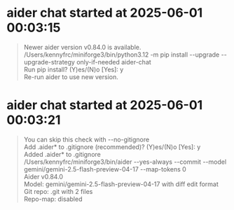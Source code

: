 
# aider chat started at 2025-06-01 00:03:15

> Newer aider version v0.84.0 is available.  
> /Users/kennyfrc/miniforge3/bin/python3.12 -m pip install --upgrade --upgrade-strategy only-if-needed aider-chat  
> Run pip install? (Y)es/(N)o [Yes]: y  
> Re-run aider to use new version.  

# aider chat started at 2025-06-01 00:03:21

> You can skip this check with --no-gitignore  
> Add .aider* to .gitignore (recommended)? (Y)es/(N)o [Yes]: y  
> Added .aider* to .gitignore  
> /Users/kennyfrc/miniforge3/bin/aider --yes-always --commit --model gemini/gemini-2.5-flash-preview-04-17 --map-tokens 0  
> Aider v0.84.0  
> Model: gemini/gemini-2.5-flash-preview-04-17 with diff edit format  
> Git repo: .git with 2 files  
> Repo-map: disabled  

